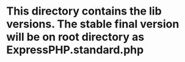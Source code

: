 # This directory contains the lib versions. The stable final version will be on root directory as ExpressPHP.standard.php